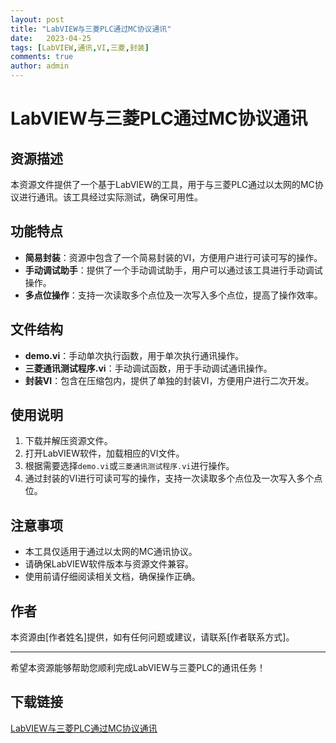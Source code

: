 ```yaml
---
layout: post
title: "LabVIEW与三菱PLC通过MC协议通讯"
date:   2023-04-25
tags: [LabVIEW,通讯,VI,三菱,封装]
comments: true
author: admin
---
```

# LabVIEW与三菱PLC通过MC协议通讯

## 资源描述

本资源文件提供了一个基于LabVIEW的工具，用于与三菱PLC通过以太网的MC协议进行通讯。该工具经过实际测试，确保可用性。

## 功能特点

- **简易封装**：资源中包含了一个简易封装的VI，方便用户进行可读可写的操作。
- **手动调试助手**：提供了一个手动调试助手，用户可以通过该工具进行手动调试操作。
- **多点位操作**：支持一次读取多个点位及一次写入多个点位，提高了操作效率。

## 文件结构

- **demo.vi**：手动单次执行函数，用于单次执行通讯操作。
- **三菱通讯测试程序.vi**：手动调试函数，用于手动调试通讯操作。
- **封装VI**：包含在压缩包内，提供了单独的封装VI，方便用户进行二次开发。

## 使用说明

1. 下载并解压资源文件。
2. 打开LabVIEW软件，加载相应的VI文件。
3. 根据需要选择`demo.vi`或`三菱通讯测试程序.vi`进行操作。
4. 通过封装的VI进行可读可写的操作，支持一次读取多个点位及一次写入多个点位。

## 注意事项

- 本工具仅适用于通过以太网的MC通讯协议。
- 请确保LabVIEW软件版本与资源文件兼容。
- 使用前请仔细阅读相关文档，确保操作正确。

## 作者

本资源由[作者姓名]提供，如有任何问题或建议，请联系[作者联系方式]。

---

希望本资源能够帮助您顺利完成LabVIEW与三菱PLC的通讯任务！

## 下载链接

[LabVIEW与三菱PLC通过MC协议通讯](https://pan.quark.cn/s/bafae1a75206)